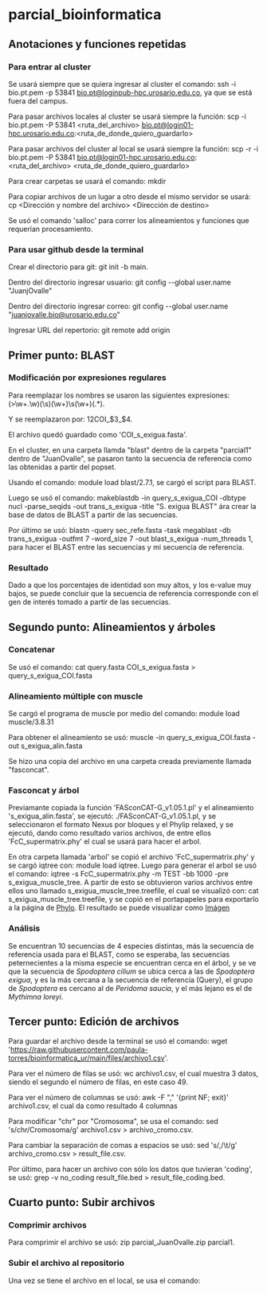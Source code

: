 # parcial_bioinformatica

## Anotaciones y funciones repetidas
### Para entrar al cluster
  Se usará siempre que se quiera ingresar al cluster el comando: ssh -i bio.pt.pem -p 53841 bio.pt@loginpub-hpc.urosario.edu.co, ya que se está fuera del campus.
  
  Para pasar archivos locales al cluster se usará siempre la función: scp -i bio.pt.pem -P 53841 <ruta_del_archivo> bio.pt@login01-hpc.urosario.edu.co:<ruta_de_donde_quiero_guardarlo>
  
  Para pasar archivos del cluster al local se usará siempre la función: scp -r -i bio.pt.pem -P 53841 bio.pt@login01-hpc.urosario.edu.co:<ruta_del_archivo> <ruta_de_donde_quiero_guardarlo>
  
  Para crear carpetas se usará el comando: mkdir <Nombre de la carpeta>
  
  Para copiar archivos de un lugar a otro desde el mismo servidor se usará: cp <Dirección y nombre del archivo> <Dirección de destino>
  
  Se usó el comando 'salloc' para correr los alineamientos y funciones que requerían procesamiento.

### Para usar github desde la terminal
  Crear el directorio para git: git init -b main.
  
  Dentro del directorio ingresar usuario: git config --global user.name "JuanjOvalle"
  
  Dentro del directorio ingresar correo: git config --global user.name "juanjovalle.bio@urosario.edu.co"
  
  Ingresar URL del repertorio: git remote add origin 
## Primer punto: BLAST
### Modificación por expresiones regulares
  Para reemplazar los nombres se usaron las siguientes expresiones: (\>\w+\.\w)(\s)(\w+)\s(\w+)(.*).
  
  Y se reemplazaron por: $1$2COI_$3_$4.
  
  El archivo quedó guardado como 'COI_s_exigua.fasta'.
  
  En el cluster, en una carpeta llamda "blast" dentro de la carpeta "parcial1" dentro de "JuanOvalle", se pasaron tanto la secuencia de referencia como las obtenidas a partir del popset.
  
  Usando el comando: module load blast/2.7.1, se cargó el script para BLAST.
  
  Luego se usó el comando:  makeblastdb -in query_s_exigua_COI -dbtype nucl -parse_seqids -out trans_s_exigua -title "S. exigua BLAST" ára crear la base de datos de BLAST a partir de las secuencias.
  
  Por último se usó:  blastn -query sec_refe.fasta -task megablast -db trans_s_exigua -outfmt 7 -word_size 7 -out blast_s_exigua -num_threads 1, para hacer el BLAST entre las secuencias y mi secuencia de referencia.
### Resultado
  Dado a que los porcentajes de identidad son muy altos, y los e-value muy bajos, se puede concluir que la secuencia de referencia corresponde con el gen de interés tomado a partir de las secuencias.
## Segundo punto: Alineamientos y árboles
### Concatenar
   Se usó el comando: cat query.fasta COI_s_exigua.fasta > query_s_exigua_COI.fasta
### Alineamiento múltiple con muscle
   Se cargó el programa de muscle por medio del comando: module load muscle/3.8.31
   
   Para obtener el alineamiento se usó: muscle -in query_s_exigua_COI.fasta -out s_exigua_alin.fasta
  
  Se hizo una copia del archivo en una carpeta creada previamente llamada "fasconcat".
### Fasconcat y árbol
  Previamante copiada la función 'FASconCAT-G_v1.05.1.pl' y el alineamiento 's_exigua_alin.fasta', se ejecutó: 
   ./FASconCAT-G_v1.05.1.pl, y se seleccionaron el formato Nexus por bloques y el Phylip relaxed, y se ejecutó,
  dando como resultado varios archivos, de entre ellos 'FcC_supermatrix.phy' el cual se usará para hacer el arbol.
  
  En otra carpeta llamada 'arbol' se copió el archivo 'FcC_supermatrix.phy' y se cargó iqtree con: module load       iqtree. Luego para generar el arbol se usó el comando: iqtree -s FcC_supermatrix.phy -m TEST -bb 1000 -pre 
  s_exigua_muscle_tree. A partir de esto se obtuvieron varios archivos entre ellos uno llamado s_exigua_muscle_tree.treefile, el cual se visualizó con: cat s_exigua_muscle_tree.treefile, y se copió en el portapapeles para exportarlo a la página de [Phylo](https://phylo.io/). El resultado se puede visualizar como [Imágen](https://www.dropbox.com/s/3hpdyoj3ft3b9k6/arbol_parcial.png?dl=0)
### Análisis
  Se encuentran 10 secuencias de 4 especies distintas, más la secuencia de referencia usada para el BLAST, como se esperaba, las secuencias peternecientes a la misma especie se encuentran cerca en el árbol, y se ve que la secuencia de *Spodoptera cilium* se ubica cerca a las de *Spodoptera exigua*, y es la más cercana a la secuencia de referencia (Query), el grupo de *Spodoptera* es cercano al de *Peridoma saucia*, y el más lejano es el de *Mythimna loreyi*.

## Tercer punto: Edición de archivos
  Para guardar el archivo desde la terminal se usó el comando: wget 'https://raw.githubusercontent.com/paula-torres/bioinformatica_ur/main/files/archivo1.csv'.
  
  Para ver el número de filas se usó: wc archivo1.csv, el cual muestra 3 datos, siendo el segundo el número de filas, en este caso 49.
  
  Para ver el número de columnas se usó: awk -F "," '{print NF; exit}' archivo1.csv, el cual da como resultado 4 columnas
  
  Para modificar "chr" por "Cromosoma", se usa el comando: sed 's/chr/Cromosoma/g' archivo1.csv > archivo_cromo.csv.
  
  Para cambiar la separación de comas a espacios se usó: sed 's/,/\t/g' archivo_cromo.csv > result_file.csv.
  
  Por último, para hacer un archivo con sólo los datos que tuvieran 'coding', se usó: grep -v no_coding result_file.bed > result_file_coding.bed.
  

## Cuarto punto: Subir archivos
### Comprimir archivos
  Para comprimir el archivo se usó: zip parcial_JuanOvalle.zip parcial1.
### Subir el archivo al repositorio
  Una vez se tiene el archivo en el local, se usa el comando: 
